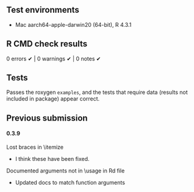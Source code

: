 ## Test environments

* Mac aarch64-apple-darwin20 (64-bit), R 4.3.1

## R CMD check results

0 errors ✔ | 0 warnings ✔ | 0 notes ✔

## Tests

Passes the roxygen `examples`, and the tests that require data (results not included in package) appear correct.

## Previous submission

#### 0.3.9 

Lost braces in \itemize

* I think these have been fixed.

Documented arguments not in \usage in Rd file

* Updated docs to match function arguments